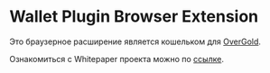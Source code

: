 # Wallet Plugin Browser Extension

Это браузерное расширение является кошельком для [OverGold](https://overgold.io/ru/).

Ознакомиться с Whitepaper проекта можно по [ссылке](https://overgold.io/ru/whitePaper.html).
